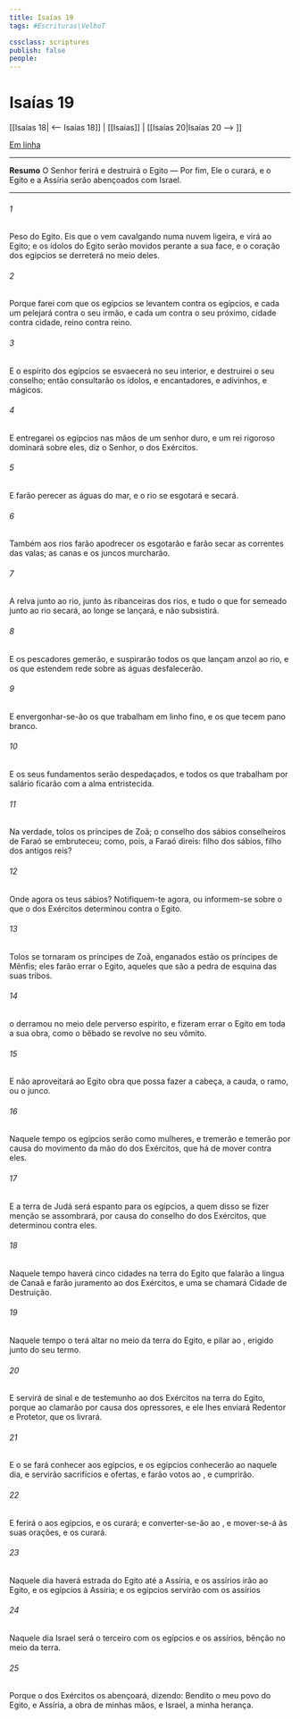 ```yaml
---
title: Isaías 19
tags: #Escrituras\VelhoT

cssclass: scriptures
publish: false
people:
---
```


# Isaías 19
[[Isaías 18| <-- Isaías 18]] | [[Isaías]] | [[Isaías 20|Isaías 20 --> ]]

[Em linha](https://churchofjesuschrist.org/study/scriptures/ot/isa/19?lang=por)

---
__Resumo__
O Senhor ferirá e destruirá o Egito — Por fim, Ele o curará, e o Egito e a Assíria serão abençoados com Israel.

---
###### 1 
Peso do Egito. Eis que o  vem cavalgando numa nuvem ligeira, e virá ao Egito; e os ídolos do Egito serão movidos perante a sua face, e o coração dos egípcios se derreterá no meio deles.

###### 2 
Porque farei com que os egípcios se levantem contra os egípcios, e cada um pelejará contra o seu irmão, e cada um contra o seu próximo, cidade contra cidade, reino contra reino.

###### 3 
E o espírito dos egípcios se esvaecerá no seu interior, e destruirei o seu conselho; então consultarão os  ídolos, e encantadores, e adivinhos, e mágicos.

###### 4 
E entregarei os egípcios nas mãos de um senhor duro, e um rei rigoroso dominará sobre eles, diz o Senhor, o  dos Exércitos.

###### 5 
E farão perecer as águas do mar, e o rio se esgotará e secará.

###### 6 
Também aos rios farão apodrecer  os esgotarão e farão secar as correntes das valas; as canas e os juncos murcharão.

###### 7 
A relva junto ao rio, junto às ribanceiras dos rios, e tudo o que for semeado junto ao rio secará, ao longe se lançará, e não  subsistirá.

###### 8 
E os pescadores gemerão, e suspirarão todos os que lançam anzol ao rio, e os que estendem rede sobre as águas desfalecerão.

###### 9 
E envergonhar-se-ão os que trabalham em linho fino, e os que tecem pano branco.

###### 10 
E os seus fundamentos serão despedaçados, e todos os que trabalham por salário ficarão com a alma entristecida.

###### 11 
Na verdade, tolos  os príncipes de Zoã; o conselho dos sábios conselheiros de Faraó se embruteceu; como, pois, a Faraó direis:  filho dos sábios, filho dos antigos reis?

###### 12 
Onde  agora os teus sábios? Notifiquem-te agora, ou informem-se sobre o que o  dos Exércitos determinou contra o Egito.

###### 13 
Tolos se tornaram os príncipes de Zoã, enganados estão os príncipes de Mênfis; eles farão errar o Egito, aqueles que são a pedra de esquina das suas tribos.

###### 14 
 o  derramou no meio dele  perverso espírito, e fizeram errar o Egito em toda a sua obra, como o bêbado  se revolve no seu vômito.

###### 15 
E não aproveitará ao Egito obra  que possa fazer a cabeça, a cauda, o ramo, ou o junco.

###### 16 
Naquele tempo os egípcios serão como mulheres, e tremerão e temerão por causa do movimento da mão do  dos Exércitos, que há de mover contra eles.

###### 17 
E a terra de Judá será  espanto para os egípcios,  a quem disso se fizer menção se assombrará, por causa do conselho do  dos Exércitos, que determinou contra eles.

###### 18 
Naquele tempo haverá cinco cidades na terra do Egito que falarão a língua de Canaã e farão juramento ao  dos Exércitos, e uma se chamará Cidade de Destruição.

###### 19 
Naquele tempo o  terá  altar no meio da terra do Egito, e  pilar ao , erigido junto do seu termo.

###### 20 
E servirá de sinal e de testemunho ao  dos Exércitos na terra do Egito, porque ao  clamarão por causa dos opressores, e ele lhes enviará  Redentor e  Protetor, que os livrará.

###### 21 
E o  se fará conhecer aos egípcios, e os egípcios conhecerão ao  naquele dia, e servirão  sacrifícios e ofertas, e farão votos ao , e  cumprirão.

###### 22 
E ferirá o  aos egípcios, e os curará; e converter-se-ão ao , e mover-se-á às suas orações, e os curará.

###### 23 
Naquele dia haverá estrada do Egito até a Assíria, e os assírios irão ao Egito, e os egípcios à Assíria; e os egípcios servirão com os assírios 

###### 24 
Naquele dia Israel será o terceiro com os egípcios e os assírios,  bênção no meio da terra.

###### 25 
Porque o  dos Exércitos os abençoará, dizendo: Bendito  o meu povo do Egito, e Assíria, a obra de minhas mãos, e Israel, a minha herança.

